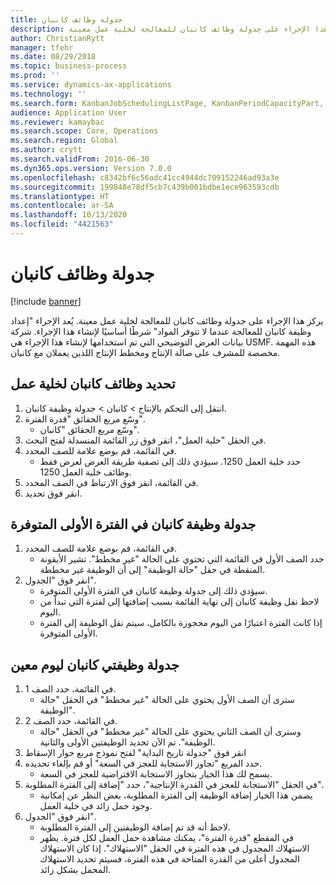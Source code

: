 ```yaml
---
title: جدولة وظائف كانبان
description: يركز هذا الإجراء على جدولة وظائف كانبان للمعالجة لخلية عمل معينة.
author: ChristianRytt
manager: tfehr
ms.date: 08/29/2018
ms.topic: business-process
ms.prod: ''
ms.service: dynamics-ax-applications
ms.technology: ''
ms.search.form: KanbanJobSchedulingListPage, KanbanPeriodCapacityPart, SysLookupMultiSelectGrid, KanbanBoardScheduleJobForward
audience: Application User
ms.reviewer: kamaybac
ms.search.scope: Core, Operations
ms.search.region: Global
ms.author: crytt
ms.search.validFrom: 2016-06-30
ms.dyn365.ops.version: Version 7.0.0
ms.openlocfilehash: c8342bf6c56adc41cc4944dc709152246ad93a3e
ms.sourcegitcommit: 199848e78df5cb7c439b001bdbe1ece963593cdb
ms.translationtype: HT
ms.contentlocale: ar-SA
ms.lasthandoff: 10/13/2020
ms.locfileid: "4421563"
---
```

# <a name="schedule-kanban-jobs"></a>جدولة وظائف كانبان

[!include [banner](../../includes/banner.md)]

يركز هذا الإجراء على جدولة وظائف كانبان للمعالجة لخلية عمل معينة. يُعد الإجراء "إعداد وظيفة كانبان للمعالجة عندما لا تتوفر المواد" شرطًا أساسيًا لإنشاء هذا الإجراء. شركة بيانات العرض التوضيحي التي تم استخدامها لإنشاء هذا الإجراء هي USMF. هذه المهمة مخصصة للمشرف على صالة الإنتاج‬ ومخطط الإنتاج‬ اللذين يعملان مع كانبان.


## <a name="select-kanban-jobs-for-a-work-cell"></a>تحديد وظائف كانبان لخلية عمل
1. انتقل إلى التحكم بالإنتاج‬ > كانبان > جدولة وظيفة كانبان‬.
2. وسّع مربع الحقائق "قدرة الفترة‬".
    * وسّع مربع الحقائق "كانبان".  
3. في الحقل "خلية العمل"، انقر فوق زر القائمة المنسدلة لفتح البحث.
4. في القائمة، قم بوضع علامة للصف المحدد.
    * حدد خلية العمل 1250. سيؤدي ذلك إلى تصفية طريقة العرض لعرض فقط وظائف خلية العمل 1250.  
5. في القائمة، انقر فوق الارتباط في الصف المحدد.
6. انقر فوق تحديد.

## <a name="schedule-a-kanban-job-in-the-first-available-period"></a>جدولة وظيفة كانبان في الفترة الأولى المتوفرة
1. في القائمة، قم بوضع علامة للصف المحدد.
    * حدد الصف الأول في القائمة التي تحتوي على الحالة "غير مخطط‬". تشير الأيقونة المنقطة في حقل "حالة الوظيفة" إلى أن الوظيفة غير مخططة.  
2. انقر فوق "الجدول‬".
    * سيؤدي ذلك إلى جدولة وظيفة كانبان في الفترة الأولى المتوفرة.  
    * لاحظ نقل وظيفة كانبان إلى نهاية القائمة بسبب إضافتها إلى لفترة التي تبدأ من اليوم.  
    * إذا كانت الفترة اعتبارًا من اليوم محجوزة بالكامل، سيتم نقل الوظيفة إلى الفترة الأولى المتوفرة.  

## <a name="schedule-two-kanban-jobs-for-a-specific-day"></a>جدولة وظيفتي كانبان ليوم معين
1. في القائمة، حدد الصف 1.
    * سترى أن الصف الأول يحتوي على الحالة "غير مخطط" في الحقل "حالة الوظيفة".  
2. في القائمة، حدد الصف 2.
    * وسترى أن الصف الثاني يحتوي على الحالة "غير مخطط" في الحقل "حالة الوظيفة". تم الآن تحديد الوظيفتين الأولى والثانية.  
3. انقر فوق "جدولة تاريخ البداية‬" لفتح نموذج مربع حوار الإسقاط‬
4. حدد المربع "تجاوز الاستجابة للعجز في السعة‬" أو قم بإلغاء تحديده.
    * يسمح لك هذا الخيار بتجاوز الاستجابة الافتراضية للعجز في السعة‬.  
5. في الحقل "الاستجابة للعجز في القدرة الإنتاجية‬"، حدد "إضافة إلى الفترة المطلوبة".
    * يضمن هذا الخيار إضافة الوظيفة إلى الفترة المطلوبة، بغض النظر عن إمكانية وجود حمل زائد في خلية العمل.  
6. انقر فوق "الجدول‬".
    * لاحظ أنه قد تم إضافة الوظيفتين إلى الفترة المطلوبة.  
    * في المقطع "قدرة الفترة‬"، يمكنك مشاهدة حمل العمل لكل فترة. يظهر الاستهلاك المجدول في هذه الفترة في الحقل "الاستهلاك". إذا كان الاستهلاك المجدول أعلى من القدرة المتاحة في هذه الفترة، فسيتم تحديد الاستهلاك المحمل بشكل زائد.  

